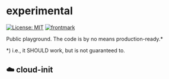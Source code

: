 # experimental

[![License: MIT](https://img.shields.io/badge/License-MIT-yellow.svg)](https://opensource.org/licenses/MIT)
[![frontmark](https://img.shields.io/badge/powered%20by-frontmark-lightgrey.svg)](https://www.frontmark.de/)

Public playground. The code is by no means production-ready.\*

\*) i.e., it SHOULD work, but is not guaranteed to.

## :cloud: cloud-init
